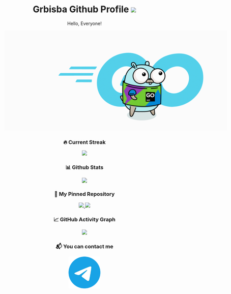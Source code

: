 <div align="center">

<h1>Grbisba Github Profile
    <img src="https://komarev.com/ghpvc/?username=Grbisba&color=69d6e4" width="100px"/>
</h1>

<p> Hello, Everyone! </p>

<p style="width: 700px">
<img src="Go_8001611039611515.gif">
<p>


<h3>🔥 Current Streak</h3>
<div>
    <picture>
        <source
                srcset="https://streak-stats.demolab.com/?user=grbisba>&theme=vue-dark"
                media="(prefers-color-scheme: dark)"
        />
        <source
                srcset="https://streak-stats.demolab.com/?user=grbisba&theme=vue"
                media="(prefers-color-scheme: light), (prefers-color-scheme: no-preference)"
        />
        <img src="https://github-readme-activity-graph.vercel.app/graph?username=grbisba"/>
    </picture>
</div>

<h3>📊 Github Stats</h3>
<div class="stats">
    <picture>
        <source
                srcset="https://github-readme-stats.vercel.app/api?username=grbisba&show_icons=true&theme=vue-dark"
                media="(prefers-color-scheme: dark)"
        />
        <source
                srcset="https://github-readme-stats.vercel.app/api?username=grbisba&show_icons=true&theme=vue"
                media="(prefers-color-scheme: light), (prefers-color-scheme: no-preference)"
        />
        <img src="https://github-readme-stats.vercel.app/api?username=grbisba&show_icons=true"/>
    </picture>
</div>

<h3>📌 My Pinned Repository</h3>
<div class="pinned-images">
    <a href="https://github.com/Grbisba/Package">
        <picture>
            <source
                    srcset="https://github-readme-stats.vercel.app/api/pin/?username=grbisba&repo=Package&theme=vue-dark&show_owner=true"
                    media="(prefers-color-scheme: dark)"
            />
            <source
                    srcset="https://github-readme-stats.vercel.app/api/pin/?username=grbisba&repo=Package&theme=vue&show_owner=true"
                    media="(prefers-color-scheme: light), (prefers-color-scheme: no-preference)"
            />
            <img src="https://github-readme-stats.vercel.app/api/pin/?username=grbisba&repo=Package">
        </picture>
    </a>
    <a href="https://github.com/Grbisba/Logger">
        <picture>
            <source
                    srcset="https://github-readme-stats.vercel.app/api/pin/?username=grbisba&repo=Logger&theme=vue-dark&show_owner=true"
                    media="(prefers-color-scheme: dark)"
            />
            <source
                    srcset="https://github-readme-stats.vercel.app/api/pin/?username=grbisba&repo=Logger&theme=vue&show_owner=true"
                    media="(prefers-color-scheme: light), (prefers-color-scheme: no-preference)"
            />
            <img src="https://github-readme-stats.vercel.app/api/pin/?username=grbisba&repo=Logger">
        </picture>
    </a>
</div>

<div class="graph">
<h3>📈 GitHub Activity Graph</h3>
    <picture>
        <source
                srcset="https://github-readme-activity-graph.vercel.app/graph?username=grbisba&radius=8&theme=vue"
                media="(prefers-color-scheme: dark)"
        />
        <source
                srcset="https://github-readme-activity-graph.vercel.app/graph?username=grbisba&radius=8&theme=github-light"
                media="(prefers-color-scheme: light), (prefers-color-scheme: no-preference)"
        />
        <img src="https://github-readme-activity-graph.vercel.app/graph?username=grbisba&radius=8&theme=github-light"/>
    </picture>
</div>

<div class="contact">
    <h3>📬 You can contact me</h3>
    <a href="https://t.me/Grbisba">
        <img src="telegramm.png" height="100" width="100"/>
    </a>
    </p>
</div>

</div>